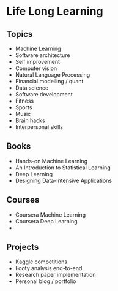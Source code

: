 # Life Long Learning

## Topics
* Machine Learning
* Software architecture
* Self improvement
* Computer vision
* Natural Language Processing
* Financial modelling / quant
* Data science
* Software development
* Fitness
* Sports
* Music
* Brain hacks
* Interpersonal skills

## Books
* Hands-on Machine Learning
* An Introduction to Statistical Learning
* Deep Learning
* Designing Data-Intensive Applications

## Courses
* Coursera Machine Learning
* Coursera Deep Learning
* 

## Projects
* Kaggle competitions
* Footy analysis end-to-end
* Research paper implementation
* Personal blog / portfolio
